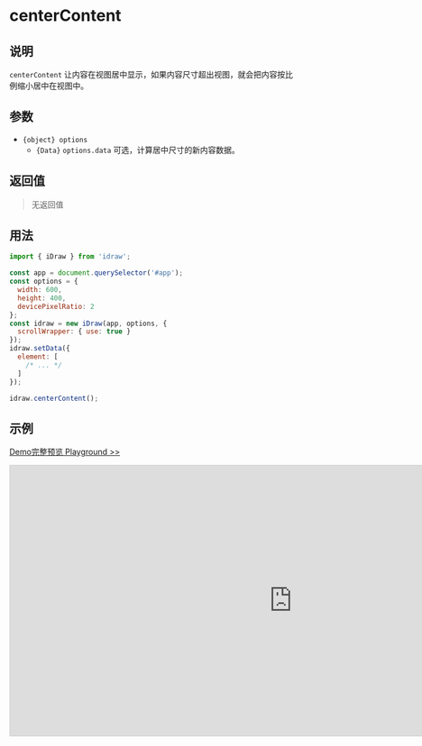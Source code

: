 # centerContent

## 说明

`centerContent` 让内容在视图居中显示，如果内容尺寸超出视图，就会把内容按比例缩小居中在视图中。

## 参数

- `{object} options`
  - `{Data}` `options.data` 可选，计算居中尺寸的新内容数据。

## 返回值

> 无返回值

## 用法

```js
import { iDraw } from 'idraw';

const app = document.querySelector('#app');
const options = {
  width: 600,
  height: 400,
  devicePixelRatio: 2
};
const idraw = new iDraw(app, options, {
  scrollWrapper: { use: true }
});
idraw.setData({
  element: [
    /* ... */
  ]
});

idraw.centerContent();
```

## 示例

[Demo完整预览 Playground >>](https://idrawjs.com/playground/?demo=api-centerContent)

<iframe class="idraw-playground-preview" 
  src="https://idrawjs.com/playground/?demo=api-centerContent&header=false&sider=false&default-editor-split=50" 
  width="1000" height="480" frameborder="no" border="0"
  style="border: 1px solid #cecece; margin: 0px auto;"
></iframe>
